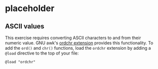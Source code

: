 # placeholder

## ASCII values

This exercise requires converting ASCII characters to and from their numeric value.
GNU awk's [ordchr extension][ordchr] provides this functionality. To add the
`ord()` and `chr()` functions, load the `ordchr` extension by adding a `@load`
directive to the top of your file:

```
@load "ordchr"
```

[ordchr]: https://www.gnu.org/software/gawk/manual/gawk.html#Extension-Sample-Ord

